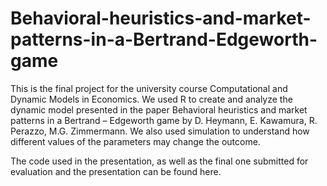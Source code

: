 # Behavioral-heuristics-and-market-patterns-in-a-Bertrand-Edgeworth-game

This is the final project for the university course Computational and Dynamic Models in Economics. We used R to create and analyze the dynamic model presented in the paper Behavioral heuristics and market patterns in a Bertrand – Edgeworth game by D. Heymann, E. Kawamura, R. Perazzo, M.G. Zimmermann. We also used simulation to understand how different values of the parameters may change the outcome. 

The code used in the presentation, as well as the final one submitted for evaluation and the presentation can be found here.
